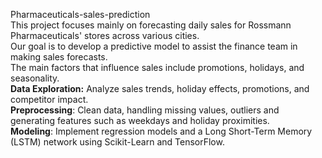 Pharmaceuticals-sales-prediction       
This project focuses mainly on forecasting daily sales for Rossmann Pharmaceuticals' stores across various cities.  
Our goal is to develop a predictive model to assist the finance team in making sales forecasts.      
The main factors that influence sales include promotions, holidays, and seasonality.     
**Data Exploration:** Analyze sales trends, holiday effects, promotions, and competitor impact.   
**Preprocessing**: Clean data, handling missing values, outliers and generating features such as weekdays and holiday proximities.   
**Modeling**: Implement regression models and a Long Short-Term Memory (LSTM) network using Scikit-Learn and TensorFlow.            
